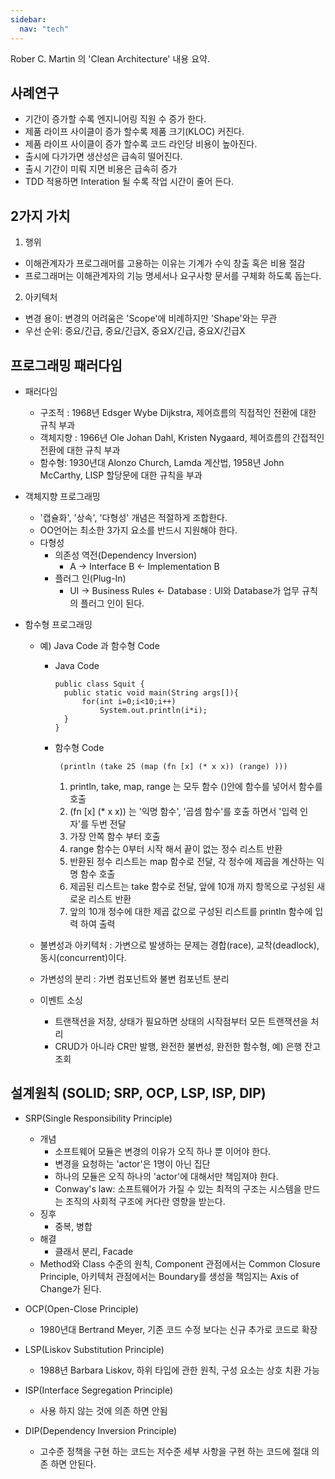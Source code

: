 ```yaml
---
sidebar:
  nav: "tech"
---
```

Rober C. Martin 의 'Clean Architecture' 내용 요약.

## 사례연구
  - 기간이 증가할 수록 엔지니어링 직원 수 증가 한다.
  - 제품 라이프 사이클이 증가 할수록 제품 크기(KLOC) 커진다.
  - 제품 라이프 사이클이 증가 할수록 코드 라인당 비용이 높아진다.
  - 출시에 다가가면 생산성은 급속히 떨어진다.
  - 출시 기간이 미뤄 지면 비용은 급속히 증가
  - TDD 적용하면 Interation 될 수록 작업 시간이 줄어 든다.  

## 2가지 가치
1. 행위
  - 이해관계자가 프로그래머를 고용하는 이유는 기계가 수익 창출 혹은 비용 절감
  - 프로그래머는 이해관계자의 기능 명세서나 요구사항 문서를 구체화 하도록 돕는다.
2. 아키텍처
  - 변경 용이: 변경의 어려움은 'Scope'에 비례하지만 'Shape'와는 무관
  - 우선 순위: 중요/긴급, 중요/긴급X, 중요X/긴급, 중요X/긴급X  

## 프로그래밍 패러다임
  - 패러다임
    - 구조적 : 1968년 Edsger Wybe Dijkstra, 제어흐름의 직접적인 전환에 대한 규칙 부과
    - 객체지향 : 1966년 Ole Johan Dahl, Kristen Nygaard, 제어흐름의 간접적인 전환에 대한 규칙 부과
    - 함수형: 1930년대 Alonzo Church, Lamda 계산법, 1958년 John McCarthy, LISP 할당문에 대한 규칙을 부과  

  - 객체지향 프로그래밍
    - '캡슐화', '상속', '다형성' 개념은 적절하게 조합한다.
    - OO언어는 최소한 3가지 요소를 반드시 지원해야 한다.
    - 다형성
      - 의존성 역전(Dependency Inversion)
        - A -> Interface B <- Implementation B
      - 플러그 인(Plug-In)
        - UI -> Business Rules <- Database : UI와 Database가 업무 규칙의 플러그 인이 된다.

  - 함수형 프로그래밍      
    - 예) Java Code 과 함수형 Code
      - Java Code
        ```
        public class Squit {
          public static void main(String args[]){
              for(int i=0;i<10;i++)
                  System.out.println(i*i);
          }
        }
        ```   
      - 함수형 Code
        ```
         (println (take 25 (map (fn [x] (* x x)) (range) )))
        ```
        1. println, take, map, range 는 모두 함수 ()안에 함수를 넣어서 함수를 호출  
        1. (fn [x] (* x x)) 는 '익명 함수', '곱셈 함수'를 호출 하면서 '입력 인자'를 두번 전달
        1. 가장 안쪽 함수 부터 호출
        1. range 함수는 0부터 시작 해서 끝이 없는 정수 리스트 반환
        1. 반환된 정수 리스트는 map 함수로 전달, 각 정수에 제곱을 계산하는 익명 함수 호출
        1. 제곱된 리스트는 take 함수로 전달, 앞에 10개 까지 항목으로 구성된 새로운 리스트 반환
        1. 앞의 10개 정수에 대한 제곱 값으로 구성된 리스트를 println 함수에 입력 하여 출력

    - 불변성과 아키텍처 : 가변으로 발생하는 문제는 경합(race), 교착(deadlock), 동시(concurrent)이다.
    - 가변성의 분리 : 가변 컴포넌트와 불변 컴포넌트 분리
    - 이벤트 소싱 
      - 트랜잭션을 저장, 상태가 필요하면 상태의 시작점부터 모든 트랜잭션을 처리
      - CRUD가 아니라 CR만 발행, 완전한 불변성, 완전한 함수형, 예) 은행 잔고 조회 
    
## 설계원칙 (SOLID; SRP, OCP, LSP, ISP, DIP)
 - SRP(Single Responsibility Principle)
   - 개념
     - 소프트웨어 모듈은 변경의 이유가 오직 하나 뿐 이어야 한다.
     - 변경을 요청하는 'actor'은 1명이 아닌 집단
     - 하나의 모듈은 오직 하나의 'actor'에 대해서만 책임져야 한다.
     - Conway's law: 소프트웨어가 가질 수 있는 최적의 구조는 시스템을 만드는 조직의 사회적 구조에 커다란 영향을 받는다.
   - 징후
     - 중복, 병합
   - 해결
     - 클래서 분리, Facade
   - Method와 Class 수준의 원칙, Component 관점에서는 Common Closure Principle, 
     아키텍처 관점에서는 Boundary를 생성을 책임지는 Axis of Change가 된다. 
 
 - OCP(Open-Close Principle)
   - 1980년대 Bertrand Meyer, 기존 코드 수정 보다는 신규 추가로 코드로 확장

 - LSP(Liskov Substitution Principle)
   - 1988년 Barbara Liskov, 하위 타입에 관한 원칙, 구성 요소는 상호 치환 가능
   
 - ISP(Interface Segregation Principle)
   - 사용 하지 않는 것에 의존 하면 안됨

 - DIP(Dependency Inversion Principle)
   - 고수준 정책을 구현 하는 코드는 저수준 세부 사항을 구현 하는 코드에 절대 의존 하면 안된다.